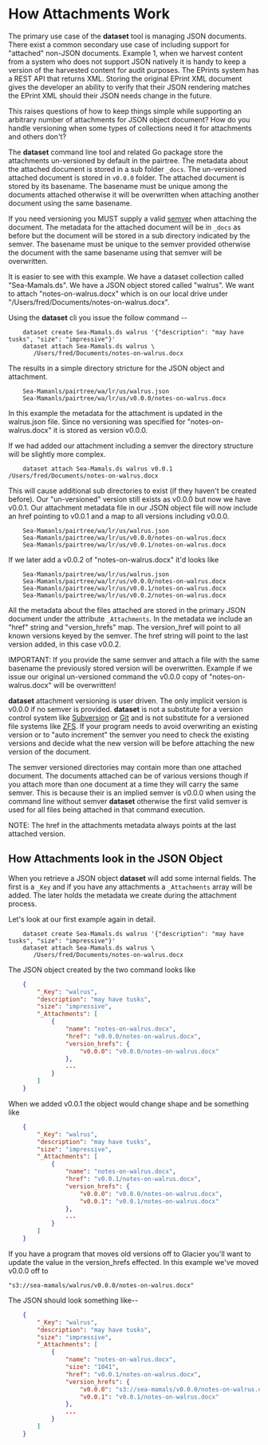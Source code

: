 How Attachments Work
====================

The primary use case of the __dataset__ tool is managing JSON documents.
There exist a common secondary use case of including support for
\"attached\" non-JSON documents. Example 1, when we harvest content from
a system who does not support JSON natively it is handy to keep a
version of the harvested content for audit purposes. The EPrints system
has a REST API that returns XML. Storing the original EPrint XML
document gives the developer an ability to verify that their JSON
rendering matches the EPrint XML should their JSON needs change in the
future.

This raises questions of how to keep things simple while supporting an
arbitrary number of attachments for JSON object document? How do you
handle versioning when some types of collections need it for attachments
and others don\'t?

The __dataset__ command line tool and related Go package store the
attachments un-versioned by default in the pairtree. The metadata about
the attached document is stored in a sub folder `_docs`. The un-versioned
attached document is stored in `v0.0.0` folder. The attached document is
stored by its basename. The basename must be unique among the documents
attached otherwise it will be overwritten when attaching another
document using the same basename.

If you need versioning you MUST supply a valid
[semver](https://semver.org) when attaching the document. The metadata
for the attached document will be in `_docs` as before but the document
will be stored in a sub directory indicated by the semver. The basename
must be unique to the semver provided otherwise the document with the
same basename using that semver will be overwritten.

It is easier to see with this example. We have a dataset collection
called \"Sea-Mamals.ds\". We have a JSON object stored called
\"walrus\". We want to attach \"notes-on-walrus.docx\" which is on our
local drive under \"/Users/fred/Documents/notes-on-walrus.docx\".

Using the __dataset__ cli you issue the follow command \--

```shell
    dataset create Sea-Mamals.ds walrus '{"description": "may have tusks", "size": "impressive"}'
    dataset attach Sea-Mamals.ds walrus \
       /Users/fred/Documents/notes-on-walrus.docx
```

The results in a simple directory stricture for the JSON object and
attachment.

        Sea-Mamanls/pairtree/wa/lr/us/walrus.json
        Sea-Mamanls/pairtree/wa/lr/us/v0.0.0/notes-on-walrus.docx

In this example the metadata for the attachment is updated in the
walrus.json file. Since no versioning was specified for
\"notes-on-walrus.docx\" it is stored as version v0.0.0.

If we had added our attachment including a semver the directory
structure will be slightly more complex.

```shell
    dataset attach Sea-Mamals.ds walrus v0.0.1 /Users/fred/Documents/notes-on-walrus.docx
```

This will cause additional sub directories to exist (if they haven\'t be
created before). Our \"un-versioned\" version still exists as v0.0.0 but
now we have v0.0.1. Our attachment metadata file in our JSON object file
will now include an href pointing to v0.0.1 and a map to all versions
including v0.0.0.

        Sea-Mamanls/pairtree/wa/lr/us/walrus.json
        Sea-Mamanls/pairtree/wa/lr/us/v0.0.0/notes-on-walrus.docx
        Sea-Mamanls/pairtree/wa/lr/us/v0.0.1/notes-on-walrus.docx

If we later add a v0.0.2 of \"notes-on-walrus.docx\" it\'d looks like

        Sea-Mamanls/pairtree/wa/lr/us/walrus.json
        Sea-Mamanls/pairtree/wa/lr/us/v0.0.0/notes-on-walrus.docx
        Sea-Mamanls/pairtree/wa/lr/us/v0.0.1/notes-on-walrus.docx
        Sea-Mamanls/pairtree/wa/lr/us/v0.0.2/notes-on-walrus.docx

All the metadata about the files attached are stored in the primary JSON
document under the attribute `_Attachments`. In the metadata we include
an \"href\" string and \"version_hrefs\" map. The version_href will
point to all known versions keyed by the semver. The href string will
point to the last version added, in this case v0.0.2.

IMPORTANT: If you provide the same semver and attach a file with the
same basename the previously stored version will be overwritten. Example
if we issue our original un-versioned command the v0.0.0 copy of
\"notes-on-walrus.docx\" will be overwritten!

__dataset__ attachment versioning is user driven. The only implicit
version is v0.0.0 if no semver is provided. __dataset__ is not a
substitute for a version control system like [Subversion]() or [Git]()
and is not substitute for a versioned file systems like [ZFS](). If your
program needs to avoid overwriting an existing version or to \"auto
increment\" the semver you need to check the existing versions and
decide what the new version will be before attaching the new version of
the document.

The semver versioned directories may contain more than one attached
document. The documents attached can be of various versions though if
you attach more than one document at a time they will carry the same
semver. This is because their is an implied semver is v0.0.0 when using
the command line without semver __dataset__ otherwise the first valid
semver is used for all files being attached in that command execution.

NOTE: The href in the attachments metadata always points at the last
attached version.

How Attachments look in the JSON Object
---------------------------------------

When you retrieve a JSON object __dataset__ will add some internal
fields. The first is a `_Key` and if you have any attachments a
`_Attachments` array will be added. The later holds the metadata we
create during the attachment process.

Let\'s look at our first example again in detail.

```shell
    dataset create Sea-Mamals.ds walrus '{"description": "may have tusks", "size": "impressive"}'
    dataset attach Sea-Mamals.ds walrus \
       /Users/fred/Documents/notes-on-walrus.docx
```

The JSON object created by the two command looks like

```json
    {
        "_Key": "walrus",
        "description": "may have tusks",
        "size": "impressive",
        "_Attachments": [
            {
                "name": "notes-on-walrus.docx",
                "href": "v0.0.0/notes-on-walrus.docx",
                "version_hrefs": {
                    "v0.0.0": "v0.0.0/notes-on-walrus.docx"
                },
                ...
            }
        ]
    }
```

When we added v0.0.1 the object would change shape and be something like

```json
    {
        "_Key": "walrus",
        "description": "may have tusks",
        "size": "impressive",
        "_Attachments": [
            {
                "name": "notes-on-walrus.docx",
                "href": "v0.0.1/notes-on-walrus.docx",
                "version_hrefs": {
                    "v0.0.0": "v0.0.0/notes-on-walrus.docx",
                    "v0.0.1": "v0.0.1/notes-on-walrus.docx"
                },
                ...
            }
        ]
    }
```

If you have a program that moves old versions off to Glacier you\'ll
want to update the value in the version_hrefs effected. In this example
we\'ve moved v0.0.0 off to

    "s3://sea-mamals/walrus/v0.0.0/notes-on-walrus.docx"

The JSON should look something like\--

```json
    {
        "_Key": "walrus",
        "description": "may have tusks",
        "size": "impressive",
        "_Attachments": [
            {
                "name": "notes-on-walrus.docx",
                "size": "1041",
                "href": "v0.0.1/notes-on-walrus.docx",
                "version_hrefs": {
                    "v0.0.0": "s3://sea-mamals/v0.0.0/notes-on-walrus.docx",
                    "v0.0.1": "v0.0.1/notes-on-walrus.docx"
                },
                ...
            }
        ]
    }
```
